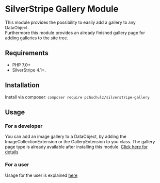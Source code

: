 # SilverStripe Gallery Module
This module provides the possibility to easily add a gallery to any DataObject.  
Furthermore this module provides an already finished gallery page for adding galleries to the site tree.

## Requirements ##
 - PHP 7.0+
 - SilverStripe 4.1+.

## Installation ##
Install via composer: `composer require pchschulz/silverstripe-gallery`

## Usage ##
### For a developer ###
You can add an image gallery to a DataObject, by adding the ImageCollectionExtension or the GalleryExtension to you class.
The gallery page type is already available after installing this module.
[Click here for details](docs/en/index.md)

### For a user ###
Usage for the user is explained [here](docs/en/userguide.md)